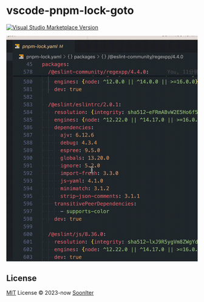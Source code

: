 # vscode-pnpm-lock-goto

<a href="https://marketplace.visualstudio.com/items?itemName=antfu.ext-name" target="__blank"><img src="https://img.shields.io/visual-studio-marketplace/v/sooniter.pnpm-lock-goto.svg?color=eee&amp;label=VS%20Code%20Marketplace&logo=visual-studio-code" alt="Visual Studio Marketplace Version" /></a>


![preview](assets/preview.gif)

## License

[MIT](./LICENSE) License © 2023-now [SoonIter](https://github.com/sooniter)
